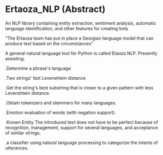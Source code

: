 # Ertaoza_NLP (Abstract)
  
 An NLP library containing entity extraction, sentiment analysis, automatic language identification, and other features for creating bots
 
 "The Ertaoza team has put in place a Georgian language model that can produce text based on the circumstances"
 
 A general natural language tool for Python is called Etaoza NLP. Presently assisting:
 
.Determine a phrase's language

.Two strings' fast Levenshtein distance

.Get the string's best substring that is closer to a given pattern with less Levenshtein distance.

.Obtain tokenizers and stemmers for many languages.

.Emotion evaluation of words (with negation support).

.Known Entity The introduced text does not have to be perfect because of recognition, management, support for several languages, and acceptance of similar strings.

.a classifier using natural language processing to categorize the intents of utterances.
